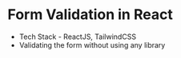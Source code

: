 # Form Validation in React
- Tech Stack - ReactJS, TailwindCSS
- Validating the form without using any library
